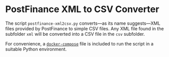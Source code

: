 # PostFinance XML to CSV Converter

The script ``postfinance-xml2csv.py`` converts—as its name suggests—XML files provided by PostFinance to simple CSV files. Any XML file found in the subfolder ``xml`` will be converted into a CSV file in the ``csv`` subfolder.

For convenience, a [``docker-compose``](https://docs.docker.com/compose/) file is included to run the script in a suitable Python environment.
